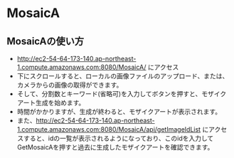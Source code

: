 # MosaicA
## MosaicAの使い方
- http://ec2-54-64-173-140.ap-northeast-1.compute.amazonaws.com:8080/MosaicA/ にアクセス
- 下にスクロールすると、ローカルの画像ファイルのアップロード、または、カメラからの画像の取得ができます。
- そして、分割数とキーワード(省略可)を入力してボタンを押すと、モザイクアート生成を始めます。
- 時間がかかりますが、生成が終わると、モザイクアートが表示されます。
- また、http://ec2-54-64-173-140.ap-northeast-1.compute.amazonaws.com:8080/MosaicA/api/getImageIdList にアクセスすると、idの一覧が表示されるようになっており、このidを入力してGetMosaicAを押すと過去に生成したモザイクアートを確認できます。
